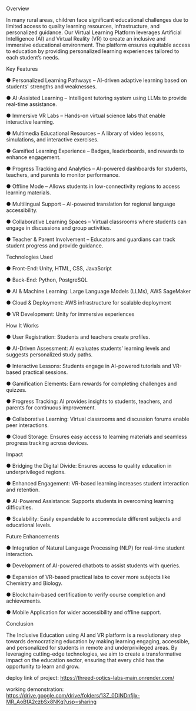 Overview

In many rural areas, children face significant educational challenges due to limited access to quality learning resources, infrastructure, and personalized guidance. Our Virtual Learning Platform leverages Artificial Intelligence (AI) and Virtual Reality (VR) to create an inclusive and immersive educational environment. The platform ensures equitable access to education by providing personalized learning experiences tailored to each student’s needs.

Key Features

● Personalized Learning Pathways – AI-driven adaptive learning based on students' strengths and weaknesses.

● AI-Assisted Learning – Intelligent tutoring system using LLMs to provide real-time assistance.

● Immersive VR Labs – Hands-on virtual science labs that enable interactive learning.

● Multimedia Educational Resources – A library of video lessons, simulations, and interactive exercises.

● Gamified Learning Experience – Badges, leaderboards, and rewards to enhance engagement.

● Progress Tracking and Analytics – AI-powered dashboards for students, teachers, and parents to monitor performance.

● Offline Mode – Allows students in low-connectivity regions to access learning materials.

● Multilingual Support – AI-powered translation for regional language accessibility.

● Collaborative Learning Spaces – Virtual classrooms where students can engage in discussions and group activities.

● Teacher & Parent Involvement – Educators and guardians can track student progress and provide guidance.

Technologies Used

● Front-End: Unity, HTML, CSS, JavaScript

● Back-End: Python, PostgreSQL

● AI & Machine Learning: Large Language Models (LLMs), AWS SageMaker

● Cloud & Deployment: AWS infrastructure for scalable deployment

● VR Development: Unity for immersive experiences

How It Works

● User Registration: Students and teachers create profiles.

● AI-Driven Assessment: AI evaluates students’ learning levels and suggests personalized study paths.

● Interactive Lessons: Students engage in AI-powered tutorials and VR-based practical sessions.

● Gamification Elements: Earn rewards for completing challenges and quizzes.

● Progress Tracking: AI provides insights to students, teachers, and parents for continuous improvement.

● Collaborative Learning: Virtual classrooms and discussion forums enable peer interactions.

● Cloud Storage: Ensures easy access to learning materials and seamless progress tracking across devices.

Impact

● Bridging the Digital Divide: Ensures access to quality education in underprivileged regions.

● Enhanced Engagement: VR-based learning increases student interaction and retention.

● AI-Powered Assistance: Supports students in overcoming learning difficulties.

● Scalability: Easily expandable to accommodate different subjects and educational levels.

Future Enhancements

● Integration of Natural Language Processing (NLP) for real-time student interaction.

● Development of AI-powered chatbots to assist students with queries.

● Expansion of VR-based practical labs to cover more subjects like Chemistry and Biology.

● Blockchain-based certification to verify course completion and achievements.

● Mobile Application for wider accessibility and offline support.

Conclusion

The Inclusive Education using AI and VR platform is a revolutionary step towards democratizing education by making learning engaging, accessible, and personalized for students in remote and underprivileged areas. By leveraging cutting-edge technologies, we aim to create a transformative impact on the education sector, ensuring that every child has the opportunity to learn and grow.

deploy link of project: https://threed-optics-labs-main.onrender.com/

working demonstration: https://drive.google.com/drive/folders/13Z_0DINDnfjlx-MR_AoBfA2czbSx8NKq?usp=sharing

 
 
